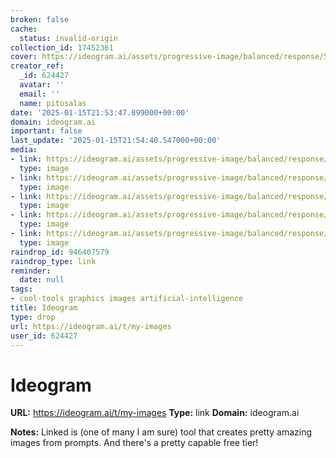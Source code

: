 ```yaml
---
broken: false
cache:
  status: invalid-origin
collection_id: 17452361
cover: https://ideogram.ai/assets/progressive-image/balanced/response/5p-L3rKEQY2gaWie562tMg
creator_ref:
  _id: 624427
  avatar: ''
  email: ''
  name: pitosalas
date: '2025-01-15T21:53:47.899000+00:00'
domain: ideogram.ai
important: false
last_update: '2025-01-15T21:54:40.547000+00:00'
media:
- link: https://ideogram.ai/assets/progressive-image/balanced/response/5p-L3rKEQY2gaWie562tMg
  type: image
- link: https://ideogram.ai/assets/progressive-image/balanced/response/Iarnt4QTSxSpzLp_zV2Qbg
  type: image
- link: https://ideogram.ai/assets/progressive-image/balanced/response/Ri-0T0dvQsOZBxit0ICSEw
  type: image
- link: https://ideogram.ai/assets/progressive-image/balanced/response/WG4WJYO-TtK82vdUsyXSIg
  type: image
- link: https://ideogram.ai/assets/progressive-image/balanced/response/HIXU1CEGTN2nLQybebEYCw
  type: image
raindrop_id: 946407579
raindrop_type: link
reminder:
  date: null
tags:
- cool-tools graphics images artificial-intelligence
title: Ideogram
type: drop
url: https://ideogram.ai/t/my-images
user_id: 624427
---
```


# Ideogram

**URL:** https://ideogram.ai/t/my-images
**Type:** link
**Domain:** ideogram.ai

**Notes:**
Linked is (one of many I am sure) tool that creates pretty amazing images from prompts. And there's a pretty capable free tier!
